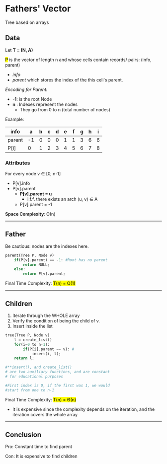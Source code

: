 # Fathers' Vector
Tree based on arrays

## Data
Let **T = (N, A)** 

<mark>P</mark> is the vector of length n and whose cells contain records/ pairs: (info, parent)
* *info* 
* *parent* which stores the index of the this cell's parent.

_Encoding for Parent:_
* **-1**: is the root Node
* **n** : Indexes represent the nodes
  * They go from 0 to n (total number of nodes)

Example: 

| info   | a  | b | c | d | e | f | g | h | i |
|--------|----|---|---|---|---|---|---|---|---|
| parent | -1 | 0 | 0 | 0 | 1 | 1 | 3 | 6 | 6 |
| P[i]   | 0  | 1 | 2 | 3 | 4 | 5 | 6 | 7 | 8 |


### Attributes
For every node v ∈ [0, n-1]
* P[v].info
* P[v].parent
  * **P[v].parent = u** 
    * i.f.f. there exists an arch (u, v) ∈ A
  * P[v].parent = -1 
  
**Space Complexity**: Θ(n)

---

## Father
Be cautious: nodes are the indexes here.

```python
parent(Tree P, Node v)
    if(P[v].parent) == -1: #Root has no parent
        return NULL;
    else:
        return P[v].parent;
```
Final Time Complexity: <mark>T(n) = O(1)</mark>

---

## Children
1. Iterate through the WHOLE array
2. Verify the condition of being the child of v.
3. Insert inside the list

```python
tree(Tree P, Node v)
    l = create_list()
    for(i=0 to n-1): 
        if(P[i].parent == v): #
            insert(i, l);
    return l;

#**insert(), and create_list() 
# are two auxiliary functions, and are constant
# for educational purposes 

#First index is 0, if the first was 1, we would
#start from one to n-1
```
Final Time Complexity: <mark>T(n) = Θ(n)</mark>
* It is expensive since the complexity depends on the iteration, and the iteration covers the whole array

---

## Conclusion
Pro: Constant time to find parent

Con: It is expensive to find children